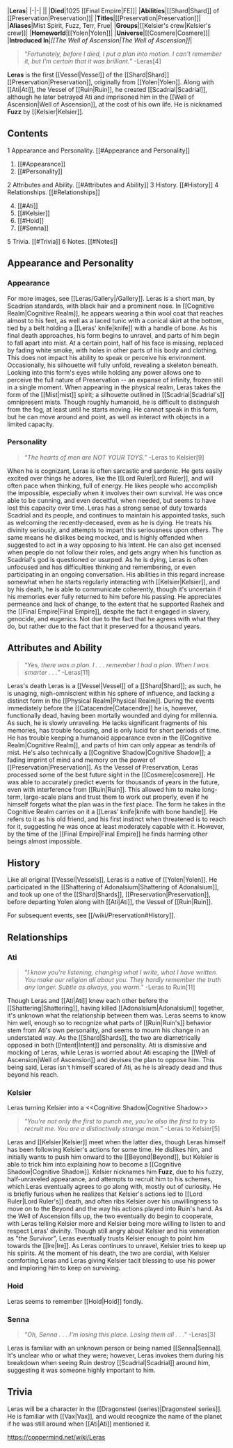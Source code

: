|**Leras**|
|-|-|
||
|**Died**|1025 [[Final Empire\|FE]]|
|**Abilities**|[[Shard\|Shard]] of [[Preservation\|Preservation]]|
|**Titles**|[[Preservation\|Preservation]]|
|**Aliases**|Mist Spirit, Fuzz, Terr, Frue|
|**Groups**|[[Kelsier's crew\|Kelsier's crew]]|
|**Homeworld**|[[Yolen\|Yolen]]|
|**Universe**|[[Cosmere\|Cosmere]]|
|**Introduced In**|*[[The Well of Ascension\|The Well of Ascension]]*|

>“*Fortunately, before I died, I put a plan into motion. I can't remember it, but I’m certain that it was brilliant.*”
\-Leras[4]


**Leras** is the first [[Vessel\|Vessel]] of the [[Shard\|Shard]] [[Preservation\|Preservation]], originally from [[Yolen\|Yolen]]. Along with [[Ati\|Ati]], the Vessel of [[Ruin\|Ruin]], he created [[Scadrial\|Scadrial]], although he later betrayed Ati and imprisoned him in the [[Well of Ascension\|Well of Ascension]], at the cost of his own life. He is nicknamed **Fuzz** by [[Kelsier\|Kelsier]].

## Contents

1 Appearance and Personality. [[#Appearance and Personality]] 

1. [[#Appearance]] 
1. [[#Personality]] 


2 Attributes and Ability. [[#Attributes and Ability]] 
3 History. [[#History]] 
4 Relationships. [[#Relationships]] 

4. [[#Ati]] 
4. [[#Kelsier]] 
4. [[#Hoid]] 
4. [[#Senna]] 


5 Trivia. [[#Trivia]] 
6 Notes. [[#Notes]] 


## Appearance and Personality
 
### Appearance
For more images, see [[Leras/Gallery\|/Gallery]].
Leras is a short man, by Scadrian standards, with black hair and a prominent nose. In [[Cognitive Realm\|Cognitive Realm]], he appears wearing a thin wool coat that reaches almost to his feet, as well as a laced tunic with a conical skirt at the bottom, tied by a belt holding a [[Leras' knife\|knife]] with a handle of bone. As his final death approaches, his form begins to unravel, and parts of him begin to fall apart into mist. At a certain point, half of his face is missing, replaced by fading white smoke, with holes in other parts of his body and clothing. This does not impact his ability to speak or perceive his environment. Occasionally, his silhouette will fully unfold, revealing a skeleton beneath. Looking into this form's eyes while holding any power allows one to perceive the full nature of Preservation -- an expanse of infinity, frozen still in a single moment.
When appearing in the physical realm, Leras takes the form of the [[Mist\|mist]] spirit; a silhouette outlined in [[Scadrial\|Scadrial's]] omnipresent mists. Though roughly humanoid, he is difficult to distinguish from the fog, at least until he starts moving. He cannot speak in this form, but he can move around and point, as well as interact with objects in a limited capacity.

### Personality
 
>“*The hearts of men are NOT YOUR TOYS.*”
\-Leras to Kelsier[9]


When he is cognizant, Leras is often sarcastic and sardonic. He gets easily excited over things he adores, like the [[Lord Ruler\|Lord Ruler]], and will often pace when thinking, full of energy. He likes people who accomplish the impossible, especially when it involves their own survival. He was once able to be cunning, and even deceitful, when needed, but seems to have lost this capacity over time.
Leras has a strong sense of duty towards Scadrial and its people, and continues to maintain his appointed tasks, such as welcoming the recently-deceased, even as he is dying. He treats his divinity seriously, and attempts to impart this seriousness upon others. The same means he dislikes being mocked, and is highly offended when suggested to act in a way opposing to his Intent. He can also get incensed when people do not follow their roles, and gets angry when his function as Scadrial's god is questioned or usurped.
As he is dying, Leras is often unfocused and has difficulties thinking and remembering, or even participating in an ongoing conversation. His abilities in this regard increase somewhat when he starts regularly interacting with [[Kelsier\|Kelsier]], and by his death, he is able to communicate coherently, though it's uncertain if his memories ever fully returned to him before his passing.
He appreciates permeance and lack of change, to the extent that he supported Rashek and the [[Final Empire\|Final Empire]], despite the fact it engaged in slavery, genocide, and eugenics. Not due to the fact that he agrees with what they do, but rather due to the fact that it preserved for a thousand years.

## Attributes and Ability
>“*Yes, there was a plan. I . . . remember I had a plan. When I was smarter . . .*”
\-Leras[11]


  Leras's death
Leras is a [[Vessel\|Vessel]] of a [[Shard\|Shard]]; as such, he is unaging, nigh-omniscient within his sphere of influence, and lacking a distinct form in the [[Physical Realm\|Physical Realm]]. During the events immediately before the [[Catacendre\|Catacendre]] he is, however, functionally dead, having been mortally wounded and dying for millennia. As such, he is slowly unraveling. He lacks significant fragments of his memories, has trouble focusing, and is only lucid for short periods of time. He has trouble keeping a humanoid appearance even in the [[Cognitive Realm\|Cognitive Realm]], and parts of him can only appear as tendrils of mist. He's also technically a [[Cognitive Shadow\|Cognitive Shadow]]; a fading imprint of mind and memory on the power of [[Preservation\|Preservation]].
As the Vessel of Preservation, Leras processed some of the best future sight in the [[Cosmere\|cosmere]]. He was able to accurately predict events for thousands of years in the future, even with interference from [[Ruin\|Ruin]]. This allowed him to make long-term, large-scale plans and trust them to work out properly, even if he himself forgets what the plan was in the first place.
The form he takes in the Cognitive Realm carries on it a [[Leras' knife\|knife with bone handle]]. He refers to it as his old friend, and his first instinct when threatened is to reach for it, suggesting he was once at least moderately capable with it. However, by the time of the [[Final Empire\|Final Empire]] he finds harming other beings almost impossible.

## History
 
Like all original [[Vessel\|Vessels]], Leras is a native of [[Yolen\|Yolen]]. He participated in the [[Shattering of Adonalsium\|Shattering of Adonalsium]], and took up one of the [[Shard\|Shards]], [[Preservation\|Preservation]], before departing Yolen along with [[Ati\|Ati]], the Vessel of [[Ruin\|Ruin]].

For subsequent events, see [[/wiki/Preservation#History]].


## Relationships
### Ati
>“*I know you're listening, changing what I write, what I have written. You make our religion all about you. They hardly remember the truth any longer. Subtle as always, you worm.*”
\-Leras to Ruin[11]


Though Leras and [[Ati\|Ati]] knew each other before the [[Shattering\|Shattering]], having killed [[Adonalsium\|Adonalsium]] together, it's unknown what the relationship between them was. Leras seems to know him well, enough so to recognize what parts of [[Ruin\|Ruin's]] behavior stem from Ati's own personality, and seems to mourn his change in an understated way. As the [[Shard\|Shards]], the two are diametrically opposed in both [[Intent\|Intent]] and personality. Ati is dismissive and mocking of Leras, while Leras is worried about Ati escaping the [[Well of Ascension\|Well of Ascension]] and devises the plan to oppose him. This being said, Leras isn't himself scared of Ati, as he is already dead and thus beyond his reach.

### Kelsier
  Leras turning Kelsier into a <<Cognitive Shadow\|Cognitive Shadow>>
>“*You're not only the first to punch me, you’re also the first to try to recruit me. You are a distinctively strange man.*”
\-Leras to Kelsier[5]


Leras and [[Kelsier\|Kelsier]] meet when the latter dies, though Leras himself has been following Kelsier's actions for some time. He dislikes him, and initially wants to push him onward to the [[Beyond\|Beyond]], but Kelsier is able to trick him into explaining how to become a [[Cognitive Shadow\|Cognitive Shadow]]. Kelsier nicknames him **Fuzz**, due to his fuzzy, half-unraveled appearance, and attempts to recruit him to his schemes, which Leras eventually agrees to go along with, mostly out of curiosity. He is briefly furious when he realizes that Kelsier's actions led to [[Lord Ruler\|Lord Ruler's]] death, and often ribs Kelsier over his unwillingness to move on to the Beyond and the way his actions played into Ruin's hand.
As the Well of Ascension fills up, the two eventually do begin to cooperate, with Leras telling Kelsier more and Kelsier being more willing to listen to and respect Leras' divinity. Though still angry about Kelsier and his veneration as "the Survivor", Leras eventually trusts Kelsier enough to point him towards the [[Ire\|Ire]]. As Leras continues to unravel, Kelsier tries to keep up his spirits. At the moment of his death, the two are cordial, with Kelsier comforting Leras and Leras giving Kelsier tacit blessing to use his power and imploring him to keep on surviving.

### Hoid
Leras seems to remember [[Hoid\|Hoid]] fondly.

### Senna
>“*Oh, Senna . . . I'm losing this place. Losing them all . . .*”
\-Leras[3]


Leras is familiar with an unknown person or being named [[Senna\|Senna]]. It's unclear who or what they were; however, Leras invokes them during his breakdown when seeing Ruin destroy [[Scadrial\|Scadrial]] around him, suggesting it was someone highly important to him.

## Trivia
Leras will be a character in the [[Dragonsteel (series)\|Dragonsteel series]].
He is familiar with [[Vax\|Vax]], and would recognize the name of the planet if he was still around when [[Ati\|Ati]] mentioned it.


https://coppermind.net/wiki/Leras